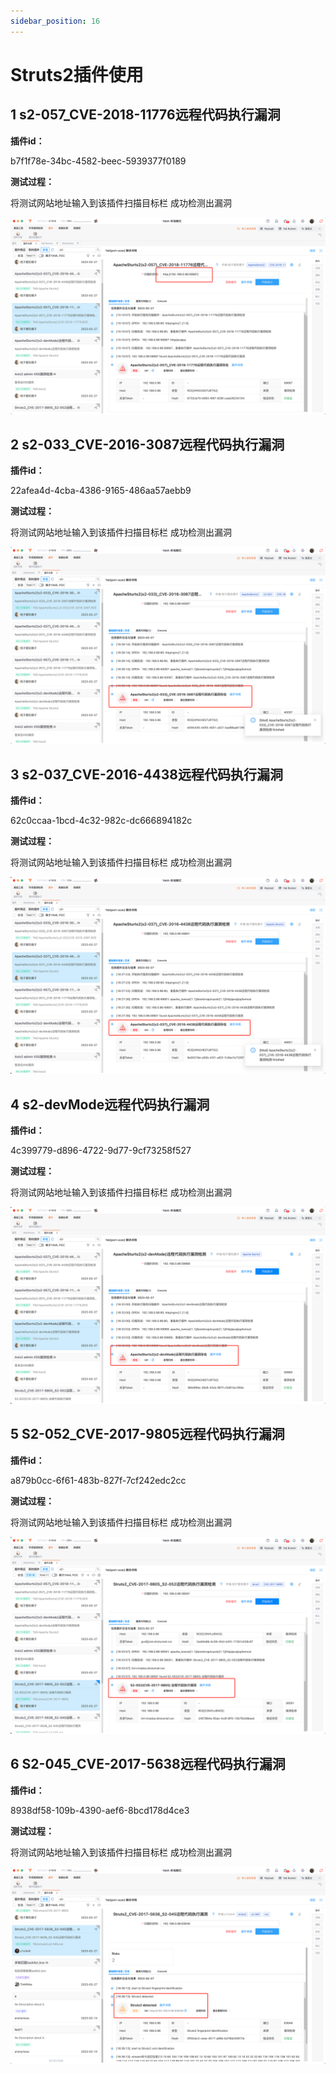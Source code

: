```yaml
---
sidebar_position: 16
---
```

# Struts2插件使用

## 1 s2-057_CVE-2018-11776远程代码执行漏洞

**插件id：**

b7f1f78e-34bc-4582-beec-5939377f0189

**测试过程：**

将测试网站地址输入到该插件扫描目标栏
成功检测出漏洞

![](/img/products/yakit/Struts2-1.png)

## 2 s2-033_CVE-2016-3087远程代码执行漏洞

**插件id：**

22afea4d-4cba-4386-9165-486aa57aebb9

**测试过程：**

将测试网站地址输入到该插件扫描目标栏
成功检测出漏洞

![](/img/products/yakit/Struts2-2.png)

## 3 s2-037_CVE-2016-4438远程代码执行漏洞

**插件id：**

62c0ccaa-1bcd-4c32-982c-dc666894182c

**测试过程：**

将测试网站地址输入到该插件扫描目标栏
成功检测出漏洞

![](/img/products/yakit/Struts2-3.png)

## 4 s2-devMode远程代码执行漏洞

**插件id：**

4c399779-d896-4722-9d77-9cf73258f527

**测试过程：**

将测试网站地址输入到该插件扫描目标栏
成功检测出漏洞

![](/img/products/yakit/Struts2-4.png)

## 5 S2-052_CVE-2017-9805远程代码执行漏洞

**插件id：**

a879b0cc-6f61-483b-827f-7cf242edc2cc

**测试过程：**

将测试网站地址输入到该插件扫描目标栏
成功检测出漏洞

![](/img/products/yakit/Struts2-5.png)

## 6 S2-045_CVE-2017-5638远程代码执行漏洞

**插件id：**

8938df58-109b-4390-aef6-8bcd178d4ce3

**测试过程：**

将测试网站地址输入到该插件扫描目标栏
成功检测出漏洞

![](/img/products/yakit/Struts2-6.png)
